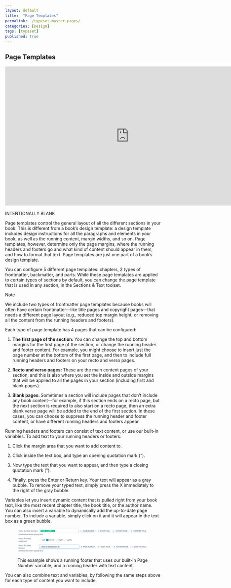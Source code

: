```yaml
---
layout: default
title:  "Page Templates"
permalink:  /typeset-master-pages/
categories: [Design]
tags: [typeset]
published: true
---
```


<section data-type="chapter" class="hsecchapter" data-hederis-type="hsecchapter" id="typeset-master-pages" data-pi-attrs="id: typeset-master-pages; data-tags: typeset;" role="doc-chapter" data-tags="typeset" data-author-name=" " data-book-title=" " title="Page Templates"><h1 data-hederis-type="hblkchaptitle" class="hblkchaptitle" id="pUzCn449j">Page Templates</h1><iframe width="800" height="450" src="https://www.youtube.com/embed/OVFvTesq8-E" frameborder="0" allow="accelerometer;" autoplay="" encrypted-media="" gyroscope="" picture-in-picture="" allowfullscreen="" id="ptXgbuFpC"></iframe><p data-embedded-html="true" id="py87bjAaO">INTENTIONALLY BLANK</p><p class="hblkp" data-hederis-type="hblkp" id="pkOiGP1tp">Page templates control the general layout of all the different sections in your book. This is different from a book&#8217;s design template: a design template includes design instructions for all the paragraphs and elements in your book, as well as the running content, margin widths, and so on. Page templates, however,  determine only the page margins, where the running headers and footers go and what kind of content should appear in them, and how to format that text. Page templates are just one part of a book&#8217;s design template.</p><p class="hblkp" data-hederis-type="hblkp" id="pL6zXkV9v">You can configure 5 different page templates: chapters, 2 types of frontmatter, backmatter, and parts. While these page templates are applied to certain types of sections by default, you can change the page template that is used in any section, in the Sections &amp; Text toolset.</p><aside class="hwprbox box" data-hederis-type="hwprbox" id="pbtNKEERm" data-type="sidebar"><p class="hblktype" data-hederis-type="hblktype" id="pXmekEyEX">Note</p><p class="hblkp" data-hederis-type="hblkp" id="pbL3TPRDD">We include two types of frontmatter page templates because books will often have certain frontmatter&#8212;like title pages and copyright pages&#8212;that needs a different page layout (e.g., reduced top margin height, or removing all the content from the running headers and footers). </p></aside><p class="hblkp" data-hederis-type="hblkp" id="p71Iho2Ic">Each type of page template has 4 pages that can be configured:</p><ol class="hwprnumlist" data-hederis-type="hwprnumlist" id="pEadDbK0B"><li class="hblkoli" data-hederis-type="hblkoli" id="li84MTC6rb"><p class="hblkoli" data-hederis-type="hblklip" id="p7C2KPNGr"><strong class="hspanstrong" data-hederis-type="hspanstrong" id="pGLXDi57Z">The first page of the section: </strong>You can change the top and bottom margins for the first page of the section, or change the running header and footer content. For example, you might choose to insert just the page number at the bottom of the first page, and then to include full running headers and footers on your recto and verso pages.</p></li><li class="hblkoli" data-hederis-type="hblkoli" id="liXVgf7ID6"><p class="hblkoli" data-hederis-type="hblklip" id="pxe2BJs9R"><strong class="hspanstrong" data-hederis-type="hspanstrong" id="pOGBwjdqP">Recto and verso pages: </strong>These are the main content pages of your section, and this is also where you set the inside and outside margins that will be applied to all the pages in your section (including first and blank pages).</p></li><li class="hblkoli" data-hederis-type="hblkoli" id="liutujqzmK"><p class="hblkoli" data-hederis-type="hblklip" id="pSXfsZBLt"><strong class="hspanstrong" data-hederis-type="hspanstrong" id="pOlWRQYTp">Blank pages: </strong>Sometimes a section will include pages that don&#8217;t include any book content&#8212;for example, if this section ends on a recto page, but the next section is required to also start on a recto page, then an extra blank verso page will be added to the end of the first section. In these cases, you can choose to suppress the running header and footer content, or have different running headers and footers appear.</p></li></ol><p class="hblkp" data-hederis-type="hblkp" id="p2ZJpn9KO">Running headers and footers can consist of text content, or use our built-in variables. To add text to your running headers or footers:</p><ol class="hwprnumlist" data-hederis-type="hwprnumlist" id="porQHLJqX"><li class="hblkoli" data-hederis-type="hblkoli" id="liu0WVxtda"><p class="hblkoli" data-hederis-type="hblklip" id="pb0VX9xvP">Click the margin area that you want to add content to.</p></li><li class="hblkoli" data-hederis-type="hblkoli" id="lisW2zSGFF"><p class="hblkoli" data-hederis-type="hblklip" id="pDPtCIa5d">Click inside the text box, and type an opening quotation mark (&#8220;).</p></li><li class="hblkoli" data-hederis-type="hblkoli" id="lioDoYayJ1"><p class="hblkoli" data-hederis-type="hblklip" id="pZYKIjKVG">Now type the text that you want to appear, and then type a closing quotation mark (&#8221;).</p></li><li class="hblkoli" data-hederis-type="hblkoli" id="lidGTWJQch"><p class="hblkoli" data-hederis-type="hblklip" id="pTNhbDoDL">Finally, press the Enter or Return key. Your text will appear as a gray bubble. To remove your typed text, simply press the X immediately to the right of the gray bubble.</p></li></ol><p class="hblkp" data-hederis-type="hblkp" id="p7JeVNBe3">Variables let you insert dynamic content that is pulled right from your book text, like the most recent chapter title, the book title, or the author name. You can also insert a variable to dynamically add the up-to-date page number. To include a variable, simply click on it and it will appear in the text box as a green bubble.</p><figure class="hwprfig" data-hederis-type="hwprfig" id="pgjOC6jyd"><img data-hederis-type="hblkimg" class="hblkimg" id="pSB41cp3V" src="/images/runheadfoot.png" data-img-src="runheadfoot.png"/><p class="hblkcaption" data-hederis-type="hblkcaption" id="pgXTPUUM2">This example shows a running footer that uses our built-in Page Number variable, and a running header with text content.</p></figure><p class="hblkp" data-hederis-type="hblkp" id="pCEGuoEvb">You can also combine text and variables, by following the same steps above for each type of content you want to include.</p></section>